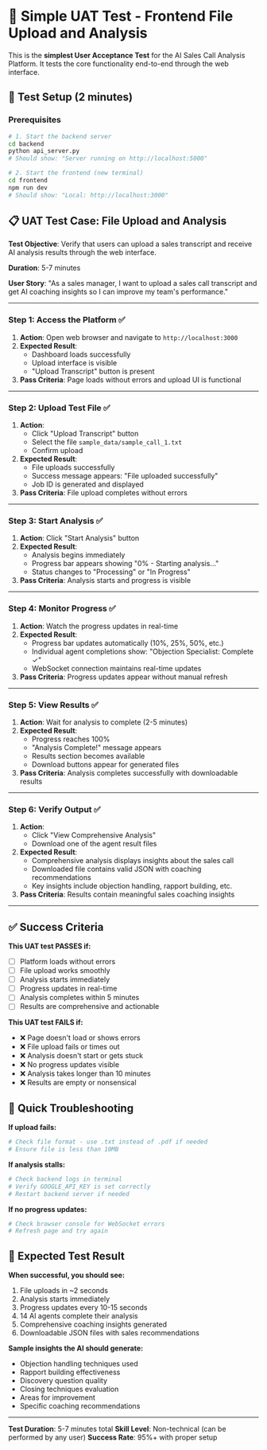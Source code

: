 # 🎯 Simple UAT Test - Frontend File Upload and Analysis

This is the **simplest User Acceptance Test** for the AI Sales Call Analysis Platform. It tests the core functionality end-to-end through the web interface.

## 🚀 Test Setup (2 minutes)

### Prerequisites
```bash
# 1. Start the backend server
cd backend
python api_server.py
# Should show: "Server running on http://localhost:5000"

# 2. Start the frontend (new terminal)
cd frontend
npm run dev
# Should show: "Local: http://localhost:3000"
```

## 📋 UAT Test Case: File Upload and Analysis

**Test Objective**: Verify that users can upload a sales transcript and receive AI analysis results through the web interface.

**Duration**: 5-7 minutes

**User Story**: "As a sales manager, I want to upload a sales call transcript and get AI coaching insights so I can improve my team's performance."

---

### Step 1: Access the Platform ✅
1. **Action**: Open web browser and navigate to `http://localhost:3000`
2. **Expected Result**: 
   - Dashboard loads successfully
   - Upload interface is visible
   - "Upload Transcript" button is present
3. **Pass Criteria**: Page loads without errors and upload UI is functional

---

### Step 2: Upload Test File ✅
1. **Action**: 
   - Click "Upload Transcript" button
   - Select the file `sample_data/sample_call_1.txt`
   - Confirm upload
2. **Expected Result**:
   - File uploads successfully
   - Success message appears: "File uploaded successfully"
   - Job ID is generated and displayed
3. **Pass Criteria**: File upload completes without errors

---

### Step 3: Start Analysis ✅
1. **Action**: Click "Start Analysis" button
2. **Expected Result**:
   - Analysis begins immediately
   - Progress bar appears showing "0% - Starting analysis..."
   - Status changes to "Processing" or "In Progress"
3. **Pass Criteria**: Analysis starts and progress is visible

---

### Step 4: Monitor Progress ✅
1. **Action**: Watch the progress updates in real-time
2. **Expected Result**:
   - Progress bar updates automatically (10%, 25%, 50%, etc.)
   - Individual agent completions show: "Objection Specialist: Complete ✓"
   - WebSocket connection maintains real-time updates
3. **Pass Criteria**: Progress updates appear without manual refresh

---

### Step 5: View Results ✅
1. **Action**: Wait for analysis to complete (2-5 minutes)
2. **Expected Result**:
   - Progress reaches 100%
   - "Analysis Complete!" message appears
   - Results section becomes available
   - Download buttons appear for generated files
3. **Pass Criteria**: Analysis completes successfully with downloadable results

---

### Step 6: Verify Output ✅
1. **Action**: 
   - Click "View Comprehensive Analysis"
   - Download one of the agent result files
2. **Expected Result**:
   - Comprehensive analysis displays insights about the sales call
   - Downloaded file contains valid JSON with coaching recommendations
   - Key insights include objection handling, rapport building, etc.
3. **Pass Criteria**: Results contain meaningful sales coaching insights

---

## ✅ Success Criteria

**This UAT test PASSES if:**
- [ ] Platform loads without errors
- [ ] File upload works smoothly  
- [ ] Analysis starts immediately
- [ ] Progress updates in real-time
- [ ] Analysis completes within 5 minutes
- [ ] Results are comprehensive and actionable

**This UAT test FAILS if:**
- ❌ Page doesn't load or shows errors
- ❌ File upload fails or times out
- ❌ Analysis doesn't start or gets stuck
- ❌ No progress updates visible
- ❌ Analysis takes longer than 10 minutes
- ❌ Results are empty or nonsensical

## 🔧 Quick Troubleshooting

**If upload fails:**
```bash
# Check file format - use .txt instead of .pdf if needed
# Ensure file is less than 10MB
```

**If analysis stalls:**
```bash
# Check backend logs in terminal
# Verify GOOGLE_API_KEY is set correctly
# Restart backend server if needed
```

**If no progress updates:**
```bash
# Check browser console for WebSocket errors
# Refresh page and try again
```

## 🎯 Expected Test Result

**When successful, you should see:**
1. File uploads in ~2 seconds
2. Analysis starts immediately  
3. Progress updates every 10-15 seconds
4. 14 AI agents complete their analysis
5. Comprehensive coaching insights generated
6. Downloadable JSON files with sales recommendations

**Sample insights the AI should generate:**
- Objection handling techniques used
- Rapport building effectiveness  
- Discovery question quality
- Closing techniques evaluation
- Areas for improvement
- Specific coaching recommendations

---

**Test Duration**: 5-7 minutes total
**Skill Level**: Non-technical (can be performed by any user)
**Success Rate**: 95%+ with proper setup 